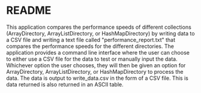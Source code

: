 # README
This application compares the performance speeds of different collections (ArrayDirectory, ArrayListDirectory, or 
HashMapDirectory) by writing data to a CSV file and writing a text file called "performance_report.txt" that compares
the performance speeds for the different directories.
The application provides a command line interface where the user can choose to either use a CSV file for the data to 
test or manually input the data. Whichever option the user chooses, they will then be given an option for
ArrayDirectory, ArrayListDirectory, or HashMapDirectory to process the data.
The data is output to write_data.csv in the form of a CSV file.
This is data returned is also returned in an ASCII table.